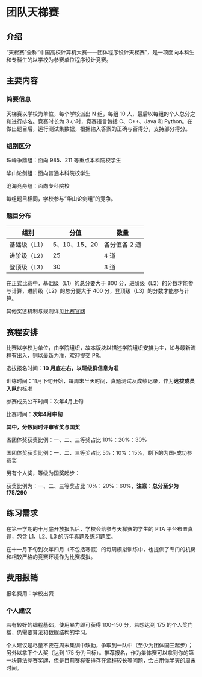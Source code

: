 # 团队天梯赛

## 介绍

“天梯赛”全称“中国高校计算机大赛——团体程序设计天梯赛”，是一项面向本科生和专科生的以学校为参赛单位程序设计竞赛。

## 主要内容

### 简要信息

天梯赛以学校为单位，每个学校派出 N 组，每组 10 人，最后以每组的个人总分之和进行排名。竞赛时长为 3 小时，竞赛语言包括 C、C++、Java 和 Python。在做出题目后，运行测试集数据，根据输入答案的正确与否得分，支持部分得分。

### 组别区分

珠峰争鼎组：面向 985、211 等重点本科院校学生

华山论剑组：面向普通本科院校学生

沧海竞舟组：面向专科院校

每组题目相同，学校参与“华山论剑组”的竞争。

### 题目分布

| 组别      | 分值         | 数量       |
| ------- | ---------- | -------- |
| 基础级（L1） | 5、10、15、20 | 各分值各 2 道 |
| 进阶级（L2） | 25         |  4 道     |
| 登顶级（L3） | 30         | 3 道      |

在正式比赛中，基础级（L1）的总分要大于 800 分，进阶级（L2）的分数才能参与计算，进阶级（L2）的总分要大于 400 分，登顶级（L3）的分数才能参与计算。

其他奖惩机制与规则详见[比赛官网](https://gplt.patest.cn/regulation)

## 赛程安排

比赛以学校为单位，由学院组织，故本版块以描述学院组织安排为主，如与最新流程有出入，则以最新为准，欢迎提交 PR。

选拔报名时间：**10 月底左右，以班级群信息为准**

训练时间：11月下旬开始，每周末半天时间，真题测试及成绩记录，作为**选拔成员入队**的标准

参赛成员公布时间：次年4月上旬

比赛时间：**次年4月中旬**

**其中，分数同时评审省奖与国奖**

省团体奖获奖比例：一、二、三等奖占比 10%：20%：30%

国团体奖获奖比例：一、二、三等奖占比 5%：10%：15%，剩下的为国-成功参赛奖

另有个人奖，等级为国奖起步：

获奖比例为：一、二、三等奖占比 10%：20%：60%，**注意：总分至少为 175/290**

## 练习需求

在第一学期的十月底开放报名后，学校会给参与天梯赛的学生的 PTA 平台布置真题，包含 L1、L2、L3 的历年真题及练习题库。

在十一月下旬到次年四月（不包括寒假）的每周模拟训练中，也提供了专门的机房和相较严格的竞赛环境作为比赛模拟。

## 费用报销

报名费用：学校出资

### 个人建议

若有较好的编程基础，使用暴力即可获得 100-150 分，若想达到 175 的个人奖门槛，仍需要算法和数据结构的学习。

个人建议是尽量不要在周末集训中缺勤，争取到一队中（至少为团体国三起步）；另外以拿下个人奖（达到 175 分为目标）。推荐报名，作为集体赛可以拿到你的第一块算法竞赛奖牌，但是目前赛程安排存在流程较长等问题，会占用你半天的周末时间。
